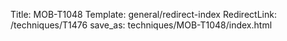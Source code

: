 Title: MOB-T1048
Template: general/redirect-index
RedirectLink: /techniques/T1476
save_as: techniques/MOB-T1048/index.html